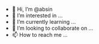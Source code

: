 - 👋 Hi, I’m @absin
- 👀 I’m interested in ...
- 🌱 I’m currently learning ...
- 💞️ I’m looking to collaborate on ...
- 📫 How to reach me ...

<!---
absin/absin is a ✨ special ✨ repository because its `README.md` (this file) appears on your GitHub profile.
You can click the Preview link to take a look at your changes.
--->
